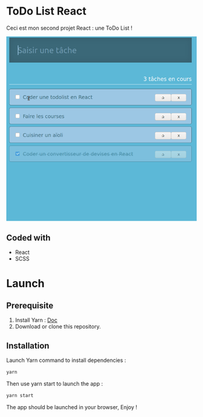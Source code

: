# ToDo List React

Ceci est mon second projet React : une ToDo List !

![](todo-list.gif)


## Coded with

- React
- SCSS

# Launch

## Prerequisite

1. Install Yarn : [Doc](https://yarnpkg.com/getting-started/install)
2. Download or clone this repository.

## Installation

Launch Yarn command to install dependencies :

```bash
yarn
```

Then use yarn start to launch the app :

```bash
yarn start
```

The app should be launched in your browser, Enjoy !
